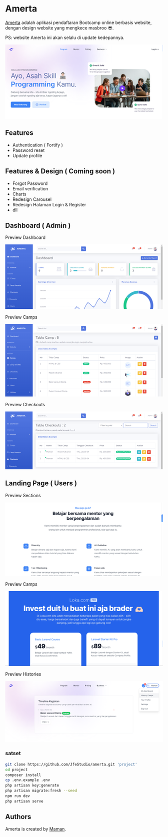 # Amerta

[Amerta](https://jfestudio.github.io/loka/) adalah aplikasi pendaftaran Bootcamp online berbasis website, dengan design website yang mengkece masbroo 😎.

PS: website Amerta ini akan selalu di update kedepannya.

![amerta](/public/design/preview-hero.png)

## Features

-   Authentication ( Fortify )
-   Password reset
-   Update profile

## Features & Design ( Coming soon )

-   Forgot Password
-   Email verification
-   Charts
-   Redesign Carousel
-   Redesign Halaman Login & Register
-   dll

## Dashboard ( Admin )

Preview Dashboard

![amerta](/public/design/dashboard.png)

Preview Camps

![amerta](/public/design/camp.png)

Preview Checkouts

![amerta](/public/design/checkout.png)

## Landing Page ( Users )

Preview Sections

![amerta](/public/design/preview-section.png)

Preview Camps

![amerta](/public/design/preview-camp.png)

Preview Histories

![amerta](/public/design/history.png)

### satset

```bash
git clone https://github.com/JfeStudio/amerta.git 'project'
cd project
composer install
cp .env.example .env
php artisan key:generate
php artisan migrate:fresh --seed
npm run dev
php artisan serve
```

## Authors

Amerta is created by [Maman](https://github.com/JfeStudio).
